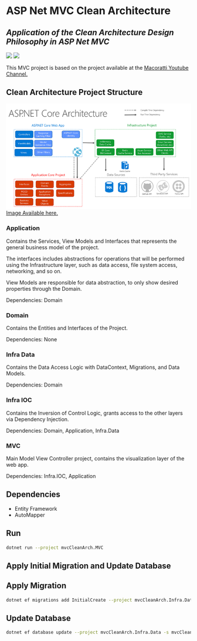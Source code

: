 # ASP Net MVC Clean Architecture


## _Application of the Clean Architecture Design Philosophy in ASP Net MVC_
![](https://img.shields.io/badge/Code-CSharp-informational?style=flat&logo=c-sharp&logoColor=white&color=blue)
![](https://img.shields.io/badge/Code-.NET%20Core%206-informational?style=flat&logo=dotnet&logoColor=white&color=blue)

This MVC project is based on the project available at the [Macoratti Youtube Channel.](https://www.youtube.com/channel/UCoqYHkQy8q5nEMv1gkcZgSw)

## Clean Architecture Project Structure

![ASP .Net Core Clean Architecture Structure](/imgs/aspc_cleanarq18.png "ASP .Net Core Clean Architecture Structure")
[Image Available here.](https://docs.microsoft.com/en-us/dotnet/architecture/modern-web-apps-azure/common-web-application-architectures)

### Application

Contains the Services, View Models and Interfaces that represents the general business model of the project.

The interfaces includes abstractions for operations that will be performed using the Infrastructure layer, such as data access, file system access, networking, and so on.

View Models are responsible for data abstraction, to only show desired properties through the Domain.

Dependencies: Domain

### Domain

Contains the Entities and Interfaces of the Project.

Dependencies: None

### Infra Data

Contains the Data Access Logic with DataContext, Migrations, and Data Models.

Dependencies: Domain

### Infra IOC

Contains the Inversion of Control Logic, grants access to the other layers via Dependency Injection.

Dependencies: Domain, Application, Infra.Data

### MVC

Main Model View Controller project, contains the visualization layer of the web app.

Dependencies: Infra.IOC, Application


## Dependencies

* Entity Framework
* AutoMapper

## Run

```sh
dotnet run --project mvcCleanArch.MVC
```

## Apply Initial Migration and Update Database

## Apply Migration
```sh
dotnet ef migrations add InitialCreate --project mvcCleanArch.Infra.Data -s mvcCleanArch.MVC -c ApplicationDbContext --verbose
```

## Update Database
```sh
dotnet ef database update --project mvcCleanArch.Infra.Data -s mvcCleanArch.MVC -c ApplicationDbContext --verbose
```